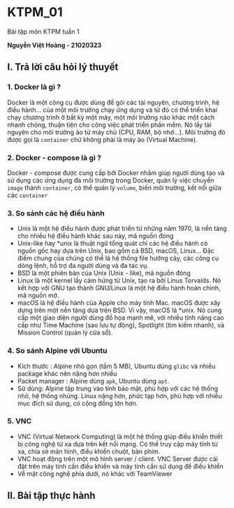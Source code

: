 # KTPM_01
Bài tập môn KTPM tuần 1

**Nguyễn Việt Hoàng - 21020323**
## I. Trả lời câu hỏi lý thuyết
### 1. Docker là gì ?
Docker là một công cụ được dùng để gói các tài nguyên, chương trình, hệ điều hành... của một môi trường chạy ứng dụng và từ đó có thể triển khai chạy chương trình ở bất kỳ một máy, một môi trường nào khác một cách nhanh chóng, thuận tiện cho công việc phát triển phần mềm. Nó lấy tài nguyên cho môi trường ảo từ máy chủ (CPU, RAM, bộ nhớ...). Môi trường đó được gọi là `container` chứ không phải là máy ảo (Virtual Machine).
### 2. Docker - compose là gì ?
Docker - compose được cung cấp bởi Docker nhằm giúp người dùng tạo và sử dụng các ứng dụng đa môi trường trong Docker, quản lý việc chuyển `image` thành `container`, có thể quản lý `volume`, biến môi trường, kết nối giữa các `container`
### 3. So sánh các hệ điều hành
- Unix là một hệ điều hành được phát triển từ những năm 1970, là nền tảng cho nhiều hệ điều hành khác sau này, mã nguồn đóng
- Unix-like hay *unix là thuật ngữ tổng quát chỉ các hệ điều hành có nguồn gốc hay dựa trên Unix, bao gồm cả BSD, macOS, Linux... Đặc điểm chung của chúng có thể là hệ thống file hướng cây, các công cụ dòng lệnh, hỗ trợ đa người dùng và đa tác vụ.
- BSD là một phiên bản của Unix (Unix - like), mã nguồn đóng
- Linux là một kernel lấy cảm hứng từ Unix, tạo ra bởi Linus Torvalds. Nó kết hợp với GNU tạo thành GNU/Linux là một hệ điều hành hoàn chỉnh, mã nguồn mở.
- macOS là hệ điều hành của Apple cho máy tính Mac. macOS được xây dựng trên một nền tảng dựa trên BSD. Vì vậy, macOS là *unix. Nó cung cấp một giao diện người dùng đồ họa mạnh mẽ, với nhiều tính năng cao cấp như Time Machine (sao lưu tự động), Spotlight (tìm kiếm nhanh), và Mission Control (quản lý cửa sổ).
### 4. So sánh Alpine với Ubuntu
- Kích thước : Alpine nhỏ gọn (tầm 5 MB), Ubuntu dùng `glibc` và nhiều package khác nên nặng hơn nhiều
- Packet manager : Alpine dùng `apk`, Ubuntu dùng `apt`.
- Sử dùng: Alpine tập trung vào tính bảo mật, phù hợp với các hệ thống nhỏ, hệ thống nhúng. Linux nặng hơn, phức tạp hơn, phù hợp với nhiều mục đích sử dụng, có cộng đồng lớn hơn.
### 5. VNC
- VNC (Virtual Network Computing) là một hệ thống giúp điều khiển thiết bị công nghệ từ xa dựa trên kết nối mạng. Có thể truy cập máy tính từ xa, chia sẻ màn hình, điều khiển chuột, bàn phím.
- VNC hoạt động trên một mô hình server / client. VNC Server được cài đặt trên máy tính cần điều khiển và máy tính cần sử dụng để điều khiển
- Về mặt công nghệ phía dưới, nó khác với TeamViewer
## II. Bài tập thực hành
